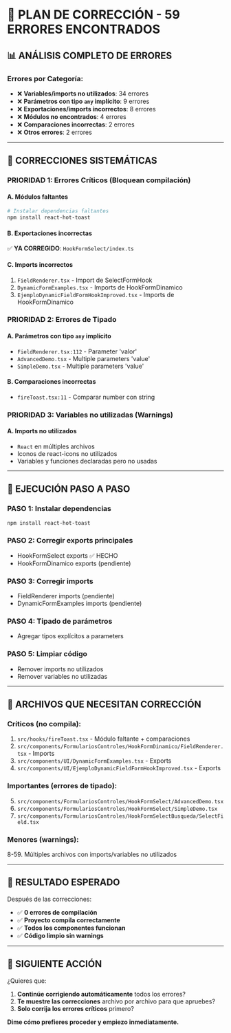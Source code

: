 # 🚨 PLAN DE CORRECCIÓN - 59 ERRORES ENCONTRADOS

## 📊 **ANÁLISIS COMPLETO DE ERRORES**

### **Errores por Categoría:**
- ❌ **Variables/imports no utilizados**: 34 errores
- ❌ **Parámetros con tipo `any` implícito**: 9 errores  
- ❌ **Exportaciones/imports incorrectos**: 8 errores
- ❌ **Módulos no encontrados**: 4 errores
- ❌ **Comparaciones incorrectas**: 2 errores
- ❌ **Otros errores**: 2 errores

---

## 🔧 **CORRECCIONES SISTEMÁTICAS**

### **PRIORIDAD 1: Errores Críticos (Bloquean compilación)**

#### **A. Módulos faltantes**
```bash
# Instalar dependencias faltantes
npm install react-hot-toast
```

#### **B. Exportaciones incorrectas**
✅ **YA CORREGIDO**: `HookFormSelect/index.ts`

#### **C. Imports incorrectos**
1. `FieldRenderer.tsx` - Import de SelectFormHook
2. `DynamicFormExamples.tsx` - Imports de HookFormDinamico
3. `EjemploDynamicFieldFormHookImproved.tsx` - Imports de HookFormDinamico

### **PRIORIDAD 2: Errores de Tipado**

#### **A. Parámetros con tipo `any` implícito**
- `FieldRenderer.tsx:112` - Parameter 'valor'
- `AdvancedDemo.tsx` - Multiple parameters 'value'
- `SimpleDemo.tsx` - Multiple parameters 'value'

#### **B. Comparaciones incorrectas**
- `fireToast.tsx:11` - Comparar number con string

### **PRIORIDAD 3: Variables no utilizadas (Warnings)**

#### **A. Imports no utilizados**
- `React` en múltiples archivos
- Iconos de react-icons no utilizados
- Variables y funciones declaradas pero no usadas

---

## 🎯 **EJECUCIÓN PASO A PASO**

### **PASO 1: Instalar dependencias**
```bash
npm install react-hot-toast
```

### **PASO 2: Corregir exports principales**
- HookFormSelect exports ✅ HECHO
- HookFormDinamico exports (pendiente)

### **PASO 3: Corregir imports**
- FieldRenderer imports (pendiente)
- DynamicFormExamples imports (pendiente)

### **PASO 4: Tipado de parámetros**
- Agregar tipos explícitos a parameters

### **PASO 5: Limpiar código**
- Remover imports no utilizados
- Remover variables no utilizadas

---

## 📝 **ARCHIVOS QUE NECESITAN CORRECCIÓN**

### **Críticos (no compila):**
1. `src/hooks/fireToast.tsx` - Módulo faltante + comparaciones
2. `src/components/FormulariosControles/HookFormDinamico/FieldRenderer.tsx` - Imports
3. `src/components/UI/DynamicFormExamples.tsx` - Exports
4. `src/components/UI/EjemploDynamicFieldFormHookImproved.tsx` - Exports

### **Importantes (errores de tipado):**
5. `src/components/FormulariosControles/HookFormSelect/AdvancedDemo.tsx`
6. `src/components/FormulariosControles/HookFormSelect/SimpleDemo.tsx`
7. `src/components/FormulariosControles/HookFormSelectBusqueda/SelectField.tsx`

### **Menores (warnings):**
8-59. Múltiples archivos con imports/variables no utilizados

---

## 🚀 **RESULTADO ESPERADO**

Después de las correcciones:
- ✅ **0 errores de compilación**
- ✅ **Proyecto compila correctamente**
- ✅ **Todos los componentes funcionan**
- ✅ **Código limpio sin warnings**

---

## 🎯 **SIGUIENTE ACCIÓN**

¿Quieres que:
1. **Continúe corrigiendo automáticamente** todos los errores?
2. **Te muestre las correcciones** archivo por archivo para que apruebes?
3. **Solo corrija los errores críticos** primero?

**Dime cómo prefieres proceder y empiezo inmediatamente.** 